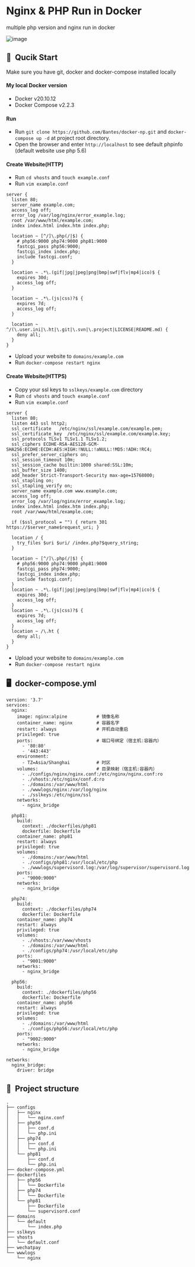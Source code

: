 # Nginx & PHP Run in Docker
multiple php version and nginx run in docker

![image](screenshots/1.jpg)

## 🍵 &nbsp;Qucik Start
Make sure you have git, docker and docker-compose installed locally

#### My local Docker version
- Docker v20.10.12
- Docker Compose v2.2.3

#### Run
- Run `git clone https://github.com/Bantes/docker-np.git` and `docker-compose up -d` at project root directory.
- Open the browser and enter `http://localhost` to see default phpinfo (default website use php 5.6)

#### Create Website(HTTP)
- Run `cd vhosts` and `touch example.conf`
- Run `vim example.conf`

```
server {
  listen 80;
  server_name example.com;
  access_log off;
  error_log /var/log/nginx/error_example.log;
  root /var/www/html/example.com;
  index index.html index.htm index.php;

  location ~ [^/]\.php(/|$) {
    # php56:9000 php74:9000 php81:9000
    fastcgi_pass php56:9000;
    fastcgi_index index.php;
    include fastcgi.conf;
  }

  location ~ .*\.(gif|jpg|jpeg|png|bmp|swf|flv|mp4|ico)$ {
    expires 30d;
    access_log off;
  }

  location ~ .*\.(js|css)?$ {
    expires 7d;
    access_log off;
  }
  
  location ~ ^/(\.user.ini|\.ht|\.git|\.svn|\.project|LICENSE|README.md) {
    deny all;
  }
}
```
- Upload your website to `domains/example.com`
- Run `docker-compose restart nginx`

#### Create Website(HTTPS)
- Copy your ssl keys to `sslkeys/example.com` directory
- Run `cd vhosts` and `touch example.conf`
- Run `vim example.conf`
```
server {
  listen 80;
  listen 443 ssl http2;
  ssl_certificate   /etc/nginx/ssl/example.com/example.pem;
  ssl_certificate_key  /etc/nginx/ssl/example.com/example.key;
  ssl_protocols TLSv1 TLSv1.1 TLSv1.2;
  ssl_ciphers ECDHE-RSA-AES128-GCM-SHA256:ECDHE:ECDH:AES:HIGH:!NULL:!aNULL:!MD5:!ADH:!RC4;
  ssl_prefer_server_ciphers on;
  ssl_session_timeout 10m;
  ssl_session_cache builtin:1000 shared:SSL:10m;
  ssl_buffer_size 1400;
  add_header Strict-Transport-Security max-age=15768000;
  ssl_stapling on;
  ssl_stapling_verify on;
  server_name example.com www.example.com;
  access_log off;
  error_log /var/log/nginx/error_example.log;
  index index.html index.htm index.php;
  root /var/www/html/example.com;

  if ($ssl_protocol = "") { return 301 https://$server_name$request_uri; }

  location / {
    try_files $uri $uri/ /index.php?$query_string;
  }

  location ~ [^/]\.php(/|$) {
    # php56:9000 php74:9000 php81:9000
    fastcgi_pass php74:9000;
    fastcgi_index index.php;
    include fastcgi.conf;
  }
  location ~ .*\.(gif|jpg|jpeg|png|bmp|swf|flv|mp4|ico)$ {
    expires 30d;
    access_log off;
  }
  location ~ .*\.(js|css)?$ {
    expires 7d;
    access_log off;
  }
  location ~ /\.ht {
    deny all;
  }
}
```
- Upload your website to `domains/example.com`
- Run `docker-compose restart nginx`

## 🖥 &nbsp;docker-compose.yml

```
version: '3.7'
services:
  nginx:
    image: nginx:alpine           # 镜像名称
    container_name: nginx         # 容器名字
    restart: always               # 开机自动重启
    privileged: true
    ports:                        # 端口号绑定（宿主机:容器内）
      - '80:80'
      - '443:443'
    environment:
      - TZ=Asia/Shanghai          # 时区
    volumes:                      # 目录映射（宿主机:容器内）
      - ./configs/nginx/nginx.conf:/etc/nginx/nginx.conf:ro
      - ./vhosts:/etc/nginx/conf.d:ro
      - ./domains:/var/www/html
      - ./wwwlogs/nginx:/var/log/nginx
      - ./sslkeys:/etc/nginx/ssl
    networks:
      - nginx_bridge
  
  php81:
    build:
      context: ./dockerfiles/php81
      dockerfile: Dockerfile
    container_name: php81
    restart: always
    privileged: true
    volumes:
      - ./domains:/var/www/html
      - ./configs/php81:/usr/local/etc/php
      - ./wwwlogs/supervisord.log:/var/log/supervisor/supervisord.log
    ports:
      - "9000:9000"
    networks:
      - nginx_bridge

  php74:
    build:
      context: ./dockerfiles/php74
      dockerfile: Dockerfile
    container_name: php74
    restart: always
    privileged: true
    volumes:
      - ./vhosts:/var/www/vhosts
      - ./domains:/var/www/html
      - ./configs/php74:/usr/local/etc/php
    ports:
      - "9001:9000"
    networks:
      - nginx_bridge

  php56:
    build:
      context: ./dockerfiles/php56
      dockerfile: Dockerfile
    container_name: php56
    restart: always
    privileged: true
    volumes:
      - ./domains:/var/www/html
      - ./configs/php56:/usr/local/etc/php
    ports:
      - "9002:9000"
    networks:
      - nginx_bridge

networks:
  nginx_bridge:
    driver: bridge
```

## 💼 &nbsp;Project structure
```
.
├── configs
│   ├── nginx
│   │   └── nginx.conf
│   ├── php56
│   │   ├── conf.d
│   │   └── php.ini
│   ├── php74
│   │   ├── conf.d
│   │   └── php.ini
│   └── php81
│       ├── conf.d
│       └── php.ini
├── docker-compose.yml
├── dockerfiles
│   ├── php56
│   │   └── Dockerfile
│   ├── php74
│   │   └── Dockerfile
│   └── php81
│       ├── Dockerfile
│       └── supervisord.conf
├── domains
│   └── default
│       └── index.php
├── sslkeys
├── vhosts
│   └── default.conf
├── wechatpay
└── wwwlogs
    └── nginx
```